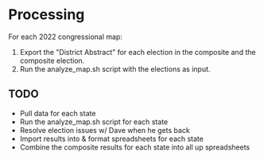 # Processing

For each 2022 congressional map:

1. Export the "District Abstract" for each election in the composite and the composite election.
2. Run the analyze_map.sh script with the elections as input.

## TODO

- Pull data for each state
- Run the analyze_map.sh script for each state
- Resolve election issues w/ Dave when he gets back
- Import results into & format spreadsheets for each state
- Combine the composite results for each state into all up spreadsheets